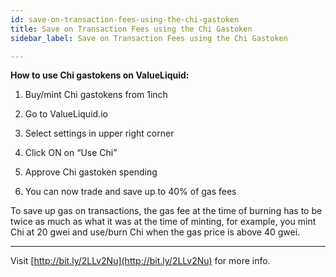 ```yaml
---
id: save-on-transaction-fees-using-the-chi-gastoken
title: Save on Transaction Fees using the Chi Gastoken
sidebar_label: Save on Transaction Fees using the Chi Gastoken

---
```

**How to use Chi gastokens on ValueLiquid:**

1. Buy/mint Chi gastokens from 1inch

2. Go to ValueLiquid.io

3. Select settings in upper right corner

4. Click ON on “Use Chi”

5. Approve Chi gastoken spending

6. You can now trade and save up to 40% of gas fees

To save up gas on transactions, the gas fee at the time of burning has to be twice as much as what it was at the time of minting, for example, you mint Chi at 20 gwei and use/burn Chi when the gas price is above 40 gwei.   

---


Visit [http://bit.ly/2LLv2Nu](http://bit.ly/2LLv2Nu) for more info.
